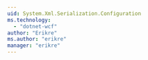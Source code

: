 ```yaml
---
uid: System.Xml.Serialization.Configuration
ms.technology: 
  - "dotnet-wcf"
author: "Erikre"
ms.author: "erikre"
manager: "erikre"
---
```

